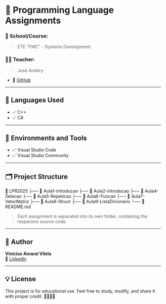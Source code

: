 # 📘 Programming Language Assignments

### 🏫 School/Course:
> ETE "FMC" - Systems Development

### 👨‍🏫 Teacher:
> José Andery  
- 🔗 [GitHub](https://github.com/joseandery)

---

## 🚀 Languages Used

- ✅ C++
- ✅ C#

---

## 🧪 Environments and Tools

- ✅ Visual Studio Code
- ✅ Visual Studio Community

---

## 🗂️ Project Structure

📁 LPR2025
├── 📁 Aula1-introducao
├── 📁 Aula2-introducao
├── 📁 Aula4-Selecao
├── 📁 Aula5-Repeticao
├── 📁 Aula6-Funcao
├── 📁 Aula7-VetorMatriz
├── 📁 Aula8-Struct
├── 📁 Aula9-ListaDicionario
└── 📄 README.md 
> Each assignment is separated into its own folder, containing the respective source code.

---

## 👤 Author

**Vinícius Amaral Vilela**  
🔗 [LinkedIn](https://www.linkedin.com/in/vin%C3%ADcius-amaral-vilela-b57549362?utm_source=share&utm_campaign=share_via&utm_content=profile&utm_medium=ios_app)

---

## 💡 License

This project is for educational use. Feel free to study, modify, and share it with proper credit. 👩‍💻👨‍💻